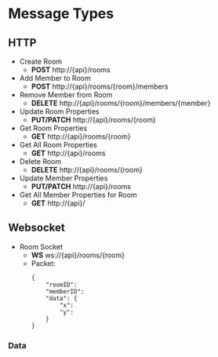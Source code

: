 # Message Types

## HTTP
- Create Room
    - **POST** http://{api}/rooms
- Add Member to Room
    - **POST** http://{api}/rooms/{room}/members
- Remove Member from Room
    - **DELETE** http://{api}/rooms/{room}/members/{member}
- Update Room Properties
    - **PUT/PATCH** http://{api}/rooms/{room}
- Get Room Properties
    - **GET** http://{api}/rooms/{room}
- Get All Room Properties
    - **GET** http://{api}/rooms
- Delete Room
    - **DELETE** http://{api}/rooms/{room}
- Update Member Properties
    - **PUT/PATCH** http://{api}/rooms
- Get All Member Properties for Room
    - **GET** http://{api}/

## Websocket
- Room Socket
    - **WS** ws://{api}/rooms/{room}
    - Packet:
        ```
        {
            "roomID": 
            "memberID":
            "data": {
                "x":
                "y":
            }
        }
        ```
### Data
```
```

